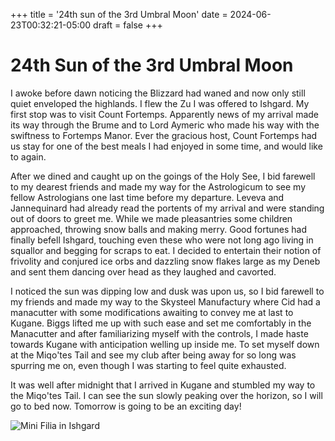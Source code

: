 +++
title = '24th sun of the 3rd Umbral Moon'
date = 2024-06-23T00:32:21-05:00
draft = false
+++

# 24th Sun of the 3rd Umbral Moon

I awoke before dawn noticing the Blizzard had waned and now only still quiet enveloped the highlands. I flew the Zu I was offered to Ishgard. My first stop was to visit Count Fortemps. Apparently news of my arrival made its way through the Brume and to Lord Aymeric who made his way with the swiftness to Fortemps Manor. Ever the gracious host, Count Fortemps had us stay for one of the best meals I had enjoyed in some time, and would like to again.

After we dined and caught up on the goings of the Holy See, I bid farewell to my dearest friends and made my way for the Astrologicum to see my fellow Astrologians one last time before my departure. Leveva and Jannequinard had already read the portents of my arrival and were standing out of doors to greet me. While we made pleasantries some children approached, throwing snow balls and making merry. Good fortunes had finally befell Ishgard, touching even these who were not long ago living in squallor and begging for scraps to eat. I decided to entertain their notion of frivolity and conjured ice orbs and dazzling snow flakes large as my Deneb and sent them dancing over head as they laughed and cavorted.

I noticed the sun was dipping low and dusk was upon us, so I bid farewell to my friends and made my way to the Skysteel Manufactury where Cid had a manacutter with some modifications awaiting to convey me at last to Kugane. Biggs lifted me up with such ease and set me comfortably in the Manacutter and after familiarizing myself with the controls, I made haste towards Kugane with anticipation welling up inside me. To set myself down at the Miqo'tes Tail and see my club after being away for so long was spurring me on, even though I was starting to feel quite exhausted.

It was well after midnight that I arrived in Kugane and stumbled my way to the Miqo'tes Tail. I can see the sun slowly peaking over the horizon, so I will go to bed now. Tomorrow is going to be an exciting day!

![Mini Filia in Ishgard](https://live.staticflickr.com/65535/53809872643_3d0ccd1bd4_b.jpg)